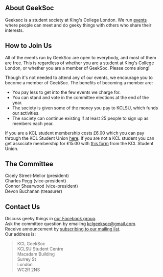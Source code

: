 About GeekSoc
-------------

Geeksoc is a student society at King's College London. We run [events][events] where people can meet and do geeky things with others who share their interests.

[events]: /events

How to Join Us
--------------

All of the events run by GeekSoc are open to everybody, and most of them are free. This is regardless of whether you are a student at King's College London, or whether you are a member of GeekSoc. Please come along!

Though it's not needed to attend any of our events, we encourage you to become a member of GeekSoc. The benefits of becoming a member are:

- You pay less to get into the few events we charge for.
- You can stand and vote in the committee elections at the end of the year.
- The society is given some of the money you pay to KCLSU, which funds our activities.
- The society can continue existing if at least 25 people to sign up as members each year.

[membership-page]: http://www.kclsu.org/organisation/geeksoc/
[associate-form]: http://www.kclsu.org/pageassets/membership/Associate-Membership-Form_Sept13.pdf

If you are a KCL student membership costs £6.00 which you can pay through the KCL Student Union [here][membership-page]. If you are not a KCL student you can get associate membership for £15.00 with [this form][associate-form] from the KCL Student Union.

The Committee
-------------

Cicely Street-Mellor (president)  
Charles Pegg (vice-president)  
Connor Shearwood (vice-president)  
Devon Buchanan (treasurer)  

Contact Us
----------

Discuss geeky things in [our Facebook group](https://www.facebook.com/groups/kclgeeksoc).  
Ask the committee question by emailing [kclgeeksoc@gmail.com](mailto:kclgeeksoc@gmail.com).  
Receive announcement by [subscribing to our mailing list](http://eepurl.com/FHl_1).  
Our address is:

> KCL GeekSoc  
> KCLSU Student Centre  
> Macadam Building  
> Surrey St  
> London  
> WC2R 2NS
